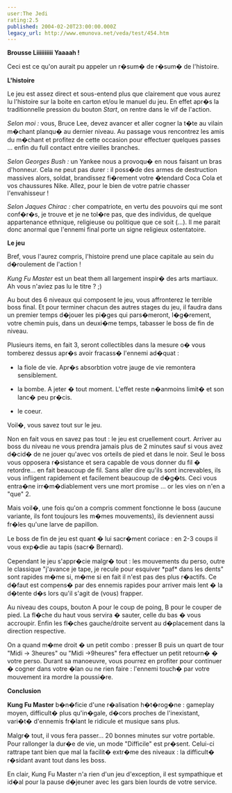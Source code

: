 ```yaml
---
user:The Jedi
rating:2.5
published: 2004-02-20T23:00:00.000Z
legacy_url: http://www.emunova.net/veda/test/454.htm
---
```

**Brousse Liiiiiiiiii Yaaaah !**  

Ceci est ce qu'on aurait pu appeler un r�sum� de r�sum� de l'histoire.  

  

  

**L'histoire**  

Le jeu est assez direct et sous-entend plus que clairement que vous aurez lu l'histoire sur la boite en carton et/ou le manuel du jeu. En effet apr�s la traditionnelle pression du bouton _Start_, on rentre dans le vif de l'action.  

_Selon moi :_ vous, Bruce Lee, devez avancer et aller cogner la t�te au vilain m�chant planqu� au dernier niveau. Au passage vous rencontrez les amis du m�chant et profitez de cette occasion pour effectuer quelques passes ... enfin du full contact entre vieilles branches.  

_Selon Georges Bush :_ un Yankee nous a provoqu� en nous faisant un bras d'honneur. Cela ne peut pas durer : il poss�de des armes de destruction massives alors, soldat, brandissez fi�rement votre �tendard Coca Cola et vos chaussures Nike. Allez, pour le bien de votre patrie chasser l'envahisseur !  

_Selon Jaques Chirac :_ cher compatriote, en vertu des pouvoirs qui me sont conf�r�s, je trouve et je ne tol�re pas, que des individus, de quelque appartenance ethnique, religieuse ou politique que ce soit (...). Il me parait donc anormal que l'ennemi final porte un signe religieux ostentatoire.  

  

  

**Le jeu**  

Bref, vous l'aurez compris, l'histoire prend une place capitale au sein du d�roulement de l'action !  

_Kung Fu Master_ est un beat them all largement inspir� des arts martiaux. Ah vous n'aviez pas lu le titre ? ;)  

Au bout des 6 niveaux qui composent le jeu, vous affronterez le terrible boss final. Et pour terminer chacun des autres stages du jeu, il faudra dans un premier temps d�jouer les pi�ges qui pars�meront, l�g�rement, votre chemin puis, dans un deuxi�me temps, tabasser le boss de fin de niveau.  

  

Plusieurs items, en fait 3, seront collectibles dans la mesure o� vous tomberez dessus apr�s avoir fracass� l'ennemi ad�quat :  

- la fiole de vie. Apr�s absorbtion votre jauge de vie remontera sensiblement.  

- la bombe. A jeter � tout moment. L'effet reste n�anmoins limit� et son lanc� peu pr�cis.  

- le coeur.  

  

Voil�, vous savez tout sur le jeu.  

Non en fait vous en savez pas tout : le jeu est cruellement court. Arriver au boss du niveau ne vous prendra jamais plus de 2 minutes sauf si vous avez d�cid� de ne jouer qu'avec vos orteils de pied et dans le noir. Seul le boss vous opposera r�sistance et sera capable de vous donner du fil � retordre... en fait beaucoup de fil. Sans aller dire qu'ils sont increvables, ils vous infligent rapidement et facilement beaucoup de d�g�ts. Ceci vous entra�ne irr�m�diablement vers une mort promise ... or les vies on n'en a "que" 2\.  

Mais voil�, une fois qu'on a compris comment fonctionne le boss (aucune variante, ils font toujours les m�mes mouvements), ils deviennent aussi fr�les qu'une larve de papillon.  

Le boss de fin de jeu est quant � lui sacr�ment coriace : en 2-3 coups il vous exp�die au tapis (sacr� Bernard).  

  

Cependant le jeu s'appr�cie malgr� tout : les mouvements du perso, outre le classique "j'avance je tape, je recule pour esquiver \*paf\* dans les dents" sont rapides m�me si, m�me si en fait il n'est pas des plus r�actifs. Ce d�faut est compens� par des ennemis rapides pour arriver mais lent � la d�tente d�s lors qu'il s'agit de (vous) frapper.  

Au niveau des coups, bouton A pour le coup de poing, B pour le couper de pied. La fl�che du haut vous servira � sauter, celle du bas � vous accroupir. Enfin les fl�ches gauche/droite servent au d�placement dans la direction respective.  

On a quand m�me droit � un petit combo : presser B puis un quart de tour "Midi -\> 3heures" ou "Midi -\>9heures" fera effectuer un petit retourn� � votre perso. Durant sa manoeuvre, vous pourrez en profiter pour continuer � cogner dans votre �lan ou ne rien faire : l'ennemi touch� par votre mouvement ira mordre la poussi�re.  

  

  

**Conclusion**  

**Kung Fu Master** b�n�ficie d'une r�alisation h�t�rog�ne : gameplay moyen, difficult� plus qu'in�gale, d�cors proches de l'inexistant, vari�t� d'ennemis fr�lant le ridicule et musique sans plus.  

Malgr� tout, il vous fera passer... 20 bonnes minutes sur votre portable. Pour rallonger la dur�e de vie, un mode "Difficile" est pr�sent. Celui-ci rattrape tant bien que mal la facilit� extr�me des niveaux : la difficult� r�sidant avant tout dans les boss.  

  

En clair, Kung Fu Master n'a rien d'un jeu d'exception, il est sympathique et id�al pour la pause d�jeuner avec les gars bien lourds de votre service.